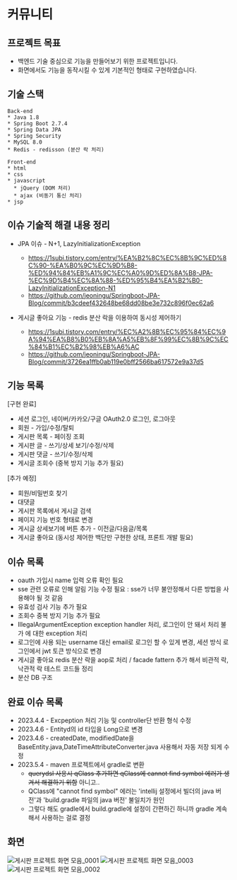 # 커뮤니티 

## 프로젝트 목표
* 백엔드 기술 중심으로 기능을 만들어보기 위한 프로젝트입니다.
* 화면에서도 기능을 동작시킬 수 있게 기본적인 형태로 구현하였습니다.

## 기술 스택
```
Back-end
* Java 1.8
* Spring Boot 2.7.4
* Spring Data JPA
* Spring Security
* MySQL 8.0
* Redis - redisson (분산 락 처리)

Front-end
* html
* css
* javascript
  * jQuery (DOM 처리)
  * ajax (비동기 통신 처리)
* jsp
```

## 이슈 기술적 해결 내용 정리
* JPA 이슈 - N+1, LazyInitializationException
  * https://1subi.tistory.com/entry/%EA%B2%8C%EC%8B%9C%ED%8C%90-%EA%B0%9C%EC%9D%B8-%ED%94%84%EB%A1%9C%EC%A0%9D%ED%8A%B8-JPA-%EC%9D%B4%EC%8A%88-%ED%95%B4%EA%B2%B0-LazyInitializationException-N1
  * https://github.com/jeoningu/Springboot-JPA-Blog/commit/b3cdeef432648be68dd08be3e732c896f0ec62a6

* 게시글 좋아요 기능 - redis 분산 락을 이용하여 동시성 제어하기
  * https://1subi.tistory.com/entry/%EC%A2%8B%EC%95%84%EC%9A%94%EA%B8%B0%EB%8A%A5%EB%8F%99%EC%8B%9C%EC%84%B1%EC%B2%98%EB%A6%AC
  * https://github.com/jeoningu/Springboot-JPA-Blog/commit/3726ea1ffb0ab119e0bff2566ba617572e9a37d5

## 기능 목록
[구현 완료]
* 세션 로그인, 네이버/카카오/구글 OAuth2.0 로그인, 로그아웃
* 회원 - 가입/수정/탈퇴
* 게시판 목록 - 페이징 조회
* 게시판 글 - 쓰기/상세 보기/수정/삭제
* 게시판 댓글 - 쓰기/수정/삭제
* 게시글 조회수 (중복 방지 기능 추가 필요)


[추가 예정]
* 회원/비밀번호 찾기
* 대댓글
* 게시판 목록에서 게시글 검색
* 페이지 기능 번호 형태로 변경
* 게시글 상세보기에 버튼 추가 - 이전글/다음글/목록
* 게시글 좋아요 (동시성 제어한 백단만 구현한 상태, 프론트 개발 필요)


## 이슈 목록
* oauth 가입시 name 입력 오류 확인 필요
* sse 관련 오류로 인해 알림 기능 수정 필요 : sse가 너무 불안정해서 다른 방법을 사용해야 될 것 같음
* 유효성 검사 기능 추가 필요
* 조회수 중복 방지 기능 추가 필요
* IllegalArgumentException exception handler 처리, 로그인이 안 돼서 처리 불가 에 대한 exception 처리
* 로그인에 사용 되는 username 대신 email로 로그인 할 수 있게 변경, 세션 방식 로그인에서 jwt 토큰 방식으로 변경
* 게시글 좋아요 redis 분산 락을 aop로 처리 / facade fattern 추가 해서 비관적 락, 낙관적 락 테스트 코드들 정리
* 분산 DB 구조


## 완료 이슈 목록
* 2023.4.4 - Excpeption 처리 기능 및 controller단 반환 형식 수정
* 2023.4.6 - Entityd의 id 타입을 Long으로 변경
* 2023.4.6 - createdDate, modifiedDate을 BaseEntity.java,DateTimeAttributeConverter.java 사용해서 자동 저장 되게 수정
* 2023.5.4 - maven 프로젝트에서 gradle로 변환
  * ~~querydsl 사용시 qClass 추가하면 qClass에 cannot find symbol 에러가 생겨서 해결하기 위함~~ 아니고..
  * QClass에 "cannot find symbol" 에러는 'intellij 설정에서 빌더의 java 버전'과 'build.gradle 파일의 java 버전' 불일치가 원인
  * 그렇다 해도 gradle에서 build.gradle에 설정이 간편하긴 하니까 gradle 계속해서 사용하는 걸로 결정

## 화면
![게시판 프로젝트 화면 모음_0001](https://user-images.githubusercontent.com/103714252/229777272-9f5b9341-51bd-4e87-b177-6b260e4a033b.png)
![게시판 프로젝트 화면 모음_0003](https://user-images.githubusercontent.com/103714252/229777568-139d3fd0-16ea-4d96-8e6c-e4641db9460b.png)
![게시판 프로젝트 화면 모음_0002](https://user-images.githubusercontent.com/103714252/229777573-8a0c2fa4-584b-413c-8d06-a5c4833ada91.png)
